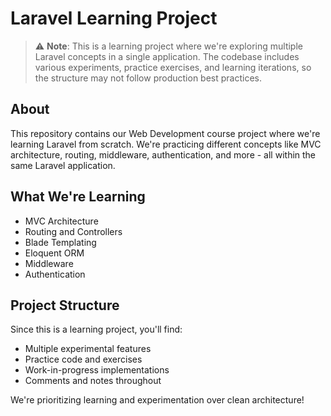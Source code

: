 # Laravel Learning Project

> ⚠️ **Note**: This is a learning project where we're exploring multiple Laravel concepts in a single application. The codebase includes various experiments, practice exercises, and learning iterations, so the structure may not follow production best practices.

## About

This repository contains our Web Development course project where we're learning Laravel from scratch. We're practicing different concepts like MVC architecture, routing, middleware, authentication, and more - all within the same Laravel application.

## What We're Learning

-   MVC Architecture
-   Routing and Controllers
-   Blade Templating
-   Eloquent ORM
-   Middleware
-   Authentication

## Project Structure

Since this is a learning project, you'll find:

-   Multiple experimental features
-   Practice code and exercises
-   Work-in-progress implementations
-   Comments and notes throughout

We're prioritizing learning and experimentation over clean architecture!
